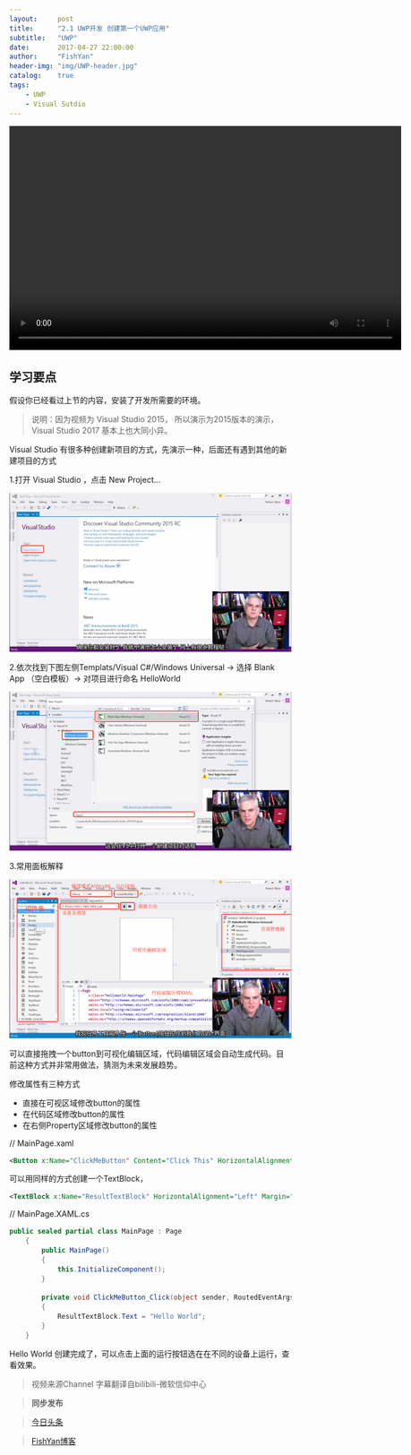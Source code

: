 ```yaml
---
layout:     post
title:      "2.1 UWP开发 创建第一个UWP应用"
subtitle:   "UWP"
date:       2017-04-27 22:00:00
author:     "FishYan"
header-img: "img/UWP-header.jpg" 
catalog:    true
tags:
    - UWP
    - Visual Sutdio
---
```


<video src="http://v3.365yg.com/4f0b5826f36e85dfe685140205c1bbbf/590181db/video/m/220c3f2d22740014b72b0eacabc054a1d8411462c8000014ad5688eff1/" width="700px" height="400px" controls="controls">

</video>


## 学习要点

假设你已经看过上节的内容，安装了开发所需要的环境。

> 说明：因为视频为 Visual Studio 2015， 所以演示为2015版本的演示，Visual Studio 2017 基本上也大同小异。

Visual Studio 有很多种创建新项目的方式，先演示一种，后面还有遇到其他的新建项目的方式

1.打开 Visual Studio ，点击 New Project... 

![创建项目](/img/blog/CreatingFirstUWPApp/vsstart1.png)

2.依次找到下图左侧Templats/Visual C#/Windows Universal -> 选择 Blank App （空白模板）-> 对项目进行命名 HelloWorld

![创建项目](/img/blog/CreatingFirstUWPApp/vsstart2.png)

3.常用面板解释  

![资源管理器](/img/blog/CreatingFirstUWPApp/Solution.png)

可以直接拖拽一个button到可视化编辑区域，代码编辑区域会自动生成代码。目前这种方式并非常用做法，猜测为未来发展趋势。

修改属性有三种方式

- 直接在可视区域修改button的属性
- 在代码区域修改button的属性
- 在右侧Property区域修改button的属性

// MainPage.xaml

```XML
<Button x:Name="ClickMeButton" Content="Click This" HorizontalAlignment="Left" Margin="68,10,0,0" VerticalAlignment="Top" FontSize="16" Click="ClickMeButton_Click"/>
```

可以用同样的方式创建一个TextBlock，
 
 ```XML
<TextBlock x:Name="ResultTextBlock" HorizontalAlignment="Left" Margin="68,100,0,0" TextWrapping="Wrap" Text="" VerticalAlignment="Top" FontSize="64"/>
```

// MainPage.XAML.cs

```C#
public sealed partial class MainPage : Page
    {
        public MainPage()
        {
            this.InitializeComponent();
        }

        private void ClickMeButton_Click(object sender, RoutedEventArgs e)
        {
            ResultTextBlock.Text = "Hello World";
        }
    }
```

Hello World 创建完成了，可以点击上面的运行按钮选在在不同的设备上运行，查看效果。

> 视频来源Channel 字幕翻译自bilibili-微软信仰中心

> **同步发布**

>[今日头条](http://www.toutiao.com/i6413504636874916353/)

>[FishYan博客](http://fishyan.me/2017/04/25/UWP2-1CreatingFirstUWPApp/)